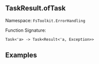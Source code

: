## TaskResult.ofTask

Namespace: `FsToolkit.ErrorHandling`

Function Signature:

```fsharp
Task<'a> -> Task<Result<'a, Exception>>
```

## Examples

